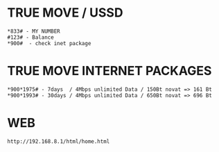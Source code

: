 # TRUE MOVE / USSD 

    *833# - MY NUMBER
    #123# - Balance
    *900#  - check inet package

# TRUE MOVE INTERNET PACKAGES

    *900*1975# - 7days  / 4Mbps unlimited Data / 150Bt novat => 161 Bt
    *900*1993# - 30days / 4Mbps unlimited Data / 650Bt novat => 696 Bt

# WEB

    http://192.168.8.1/html/home.html

